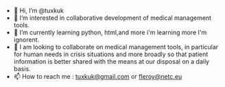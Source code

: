- 👋 Hi, I’m @tuxkuk
- 👀 I’m interested in collaborative development of medical management tools.
- 🌱 I’m currently learning python, html,and more i'm learning more I'm ignorent.
- 💞️ I am looking to collaborate on medical management tools, in particular for human needs in crisis situations and more broadly so that patient information is better shared with the means at our disposal on a daily basis. 
- 📫 How to reach me : tuxkuk@gmail.com or fleroy@netc.eu

<!---
tuxkuk/tuxkuk is a ✨ special ✨ repository because its `README.md` (this file) appears on your GitHub profile.
You can click the Preview link to take a look at your changes.
--->
